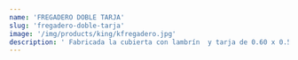 ```yaml
---
name: 'FREGADERO DOBLE TARJA'
slug: 'fregadero-doble-tarja'
image: '/img/products/king/kfregadero.jpg'
description: ' Fabricada la cubierta con lambrín  y tarja de 0.60 x 0.55 x 0.35 mts de fondo en lamina de acero inoxidable calibre 18 .  Monta sobre estructura de tubo en acero inoxidable calibre 18 , patas de 38mm diámetro con regatones niveladores y refuerzos horizontales de 32mm diámetro.'
---
```

